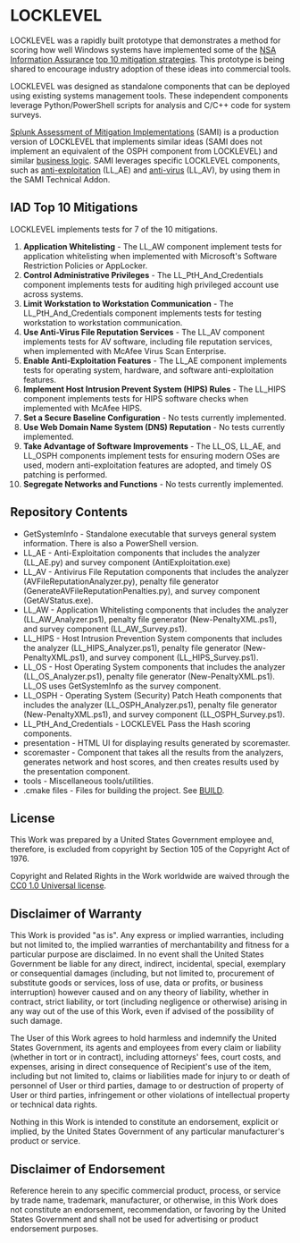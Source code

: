 # LOCKLEVEL

LOCKLEVEL was a rapidly built prototype that demonstrates a method for scoring how well Windows systems have implemented some of the [NSA Information Assurance](https://www.iad.gov/) [top 10 mitigation strategies](https://www.iad.gov/iad/library/ia-guidance/iads-top-10-information-assurance-mitigation-strategies.cfm). This prototype is being shared to encourage industry adoption of these ideas into commercial tools.

LOCKLEVEL was designed as standalone components that can be deployed using existing systems management tools. These independent components leverage Python/PowerShell scripts for analysis and C/C++ code for system surveys.

[Splunk Assessment of Mitigation Implementations](https://github.com/iadgov/Splunk-Assessment-of-Mitigation-Implementations) (SAMI) is a production version of LOCKLEVEL that implements similar ideas (SAMI does not implement an equivalent of the OSPH component from LOCKLEVEL) and similar [business logic](https://github.com/iadgov/Splunk-Assessment-of-Mitigation-Implementations/raw/master/SAMI_Business_Logic.xlsx). SAMI leverages specific LOCKLEVEL components, such as [anti-exploitation](./LL_AE/AntiExploitation/) (LL_AE) and [anti-virus](./LL_AV/GetAVStatus/) (LL_AV), by using them in the SAMI Technical Addon.

## IAD Top 10 Mitigations 
LOCKLEVEL implements tests for 7 of the 10 mitigations.

1. **Application Whitelisting** - The LL_AW component implement tests for application whitelisting when implemented with Microsoft's Software Restriction Policies or AppLocker.
1. **Control Administrative Privileges** - The LL_PtH_And_Credentials component implements tests for auditing high privileged account use across systems.
1. **Limit Workstation to Workstation Communication** - The LL_PtH_And_Credentials component implements tests for testing workstation to workstation communication.
1. **Use Anti-Virus File Reputation Services** - The LL_AV component implements tests for AV software, including file reputation services, when implemented with McAfee Virus Scan Enterprise.
1. **Enable Anti-Exploitation Features** - The LL_AE component implements tests for operating system, hardware, and software anti-exploitation features.
1. **Implement Host Intrusion Prevent System (HIPS) Rules** - The LL_HIPS component implements tests for HIPS software checks when implemented with McAfee HIPS.
1. **Set a Secure Baseline Configuration** - No tests currently implemented.
1. **Use Web Domain Name System (DNS) Reputation** - No tests currently implemented.
1. **Take Advantage of Software Improvements** - The LL_OS, LL_AE, and LL_OSPH components implement tests for ensuring modern OSes are used, modern anti-exploitation features are adopted, and timely OS patching is performed.
1. **Segregate Networks and Functions** - No tests currently implemented.

## Repository Contents

* GetSystemInfo - Standalone executable that surveys general system information. There is also a PowerShell version.
* LL_AE - Anti-Exploitation components that includes the analyzer (LL_AE.py) and survey component (AntiExploitation.exe)
* LL_AV - Antivirus File Reputation components that includes the analyzer (AVFileReputationAnalyzer.py), penalty file generator (GenerateAVFileReputationPenalties.py), and survey component (GetAVStatus.exe).
* LL_AW - Application Whitelisting components that includes the analyzer (LL_AW_Analyzer.ps1), penalty file generator (New-PenaltyXML.ps1), and survey component (LL_AW_Survey.ps1).
* LL_HIPS - Host Intrusion Prevention System components that includes the analyzer (LL_HIPS_Analyzer.ps1), penalty file generator (New-PenaltyXML.ps1), and survey component (LL_HIPS_Survey.ps1).
* LL_OS - Host Operating System components that includes the analyzer (LL_OS_Analyzer.ps1), penalty file generator (New-PenaltyXML.ps1). LL_OS uses GetSystemInfo as the survey component.
* LL_OSPH - Operating System (Security) Patch Heath components that includes the analyzer (LL_OSPH_Analyzer.ps1), penalty file generator (New-PenaltyXML.ps1), and survey component (LL_OSPH_Survey.ps1).
* LL_PtH_And_Credentials - LOCKLEVEL Pass the Hash scoring components.
* presentation - HTML UI for displaying results generated by scoremaster.
* scoremaster - Component that takes all the results from the analyzers, generates network and host scores, and then creates results used by the presentation component.
* tools - Miscellaneous tools/utilities.
* .cmake files - Files for building the project. See [BUILD](../BUILD.md).

## License
This Work was prepared by a United States Government employee and, therefore, is excluded from copyright by Section 105 of the Copyright Act of 1976.

Copyright and Related Rights in the Work worldwide are waived through the [CC0 1.0 Universal license](https://creativecommons.org/publicdomain/zero/1.0/).

## Disclaimer of Warranty
This Work is provided "as is". Any express or implied warranties, including but not limited to, the implied warranties of merchantability and fitness for a particular purpose are disclaimed. In no event shall the United States Government be liable for any direct, indirect, incidental, special, exemplary or consequential damages (including, but not limited to, procurement of substitute goods or services, loss of use, data or profits, or business interruption) however caused and on any theory of liability, whether in contract, strict liability, or tort (including negligence or otherwise) arising in any way out of the use of this Work, even if advised of the possibility of such damage.

The User of this Work agrees to hold harmless and indemnify the United States Government, its agents and employees from every claim or liability (whether in tort or in contract), including attorneys' fees, court costs, and expenses, arising in direct consequence of Recipient's use of the item, including but not limited to, claims or liabilities made for injury to or death of personnel of User or third parties, damage to or destruction of property of User or third parties, infringement or other violations of intellectual property or technical data rights.

Nothing in this Work is intended to constitute an endorsement, explicit or implied, by the United States Government of any particular manufacturer's product or service.

## Disclaimer of Endorsement
Reference herein to any specific commercial product, process, or service by trade name, trademark, manufacturer, or otherwise, in this Work does not constitute an endorsement, recommendation, or favoring by the United States Government and shall not be used for advertising or product endorsement purposes.